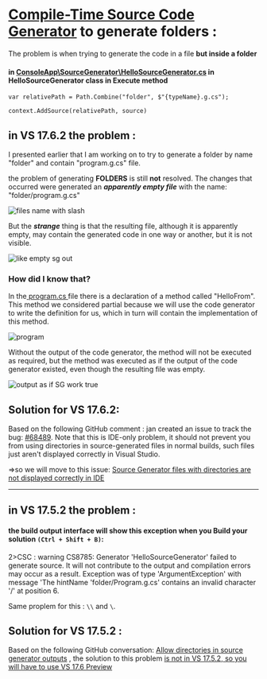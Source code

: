 # [Compile-Time Source Code Generator](https://learn.microsoft.com/en-us/dotnet/csharp/roslyn-sdk/source-generators-overview) to generate folders :
The problem is when trying to generate the code in a file **but inside a folder**

#### in [ConsoleApp\SourceGenerator\HelloSourceGenerator.cs](https://github.com/MoMakkawi/SourceGen/blob/master/SourceGenerator/HelloSourceGenerator.cs) in HelloSourceGenerator class in Execute method 
```
var relativePath = Path.Combine("folder", $"{typeName}.g.cs");

context.AddSource(relativePath, source)
```


## in VS 17.6.2 the problem :
I presented earlier that I am working on to try to generate a folder by name "folder" and contain "program.g.cs" file.

the problem of generating **FOLDERS** is still **not** resolved.
The changes that occurred were generated an **_apparently empty file_** with the name: "folder/program.g.cs"

![files name with slash](https://github.com/dotnet/roslyn/assets/94985793/97b65c1a-67b3-4828-8a69-6d1090c980c3)


But the _**strange**_ thing is that the resulting file, although it is apparently empty, may contain the generated code in one way or another, but it is not visible.

![like empty sg out ](https://github.com/dotnet/roslyn/assets/94985793/01dee113-fa68-46bd-a146-178605dae339)



### How did I know that?

In the[ program.cs ](https://github.com/MoMakkawi/SourceGen/blob/master/ConsoleApp/Program.cs) file there is a declaration of a method called "HelloFrom". This method we considered partial because we will use the code generator to write the definition for us, which in turn will contain the implementation of this method.

![program](https://github.com/dotnet/roslyn/assets/94985793/419d2957-8f4f-4238-9963-ab161634dcc2)


Without the output of the code generator, the method will not be executed as required,
but the method was executed as if the output of the code generator existed, 
even though the resulting file was empty.

![output as if SG work true](https://github.com/dotnet/roslyn/assets/94985793/0d84f3ee-4301-4aaa-897b-85b5221cefdc)

## Solution for VS 17.6.2:
Based on the following GitHub comment : jan created an issue to track the bug: [#68489](https://github.com/dotnet/roslyn/issues/68489). Note that this is IDE-only problem, it should not prevent you from using directories in source-generated files in normal builds, such files just aren't displayed correctly in Visual Studio.

  =>so we will move to this issue: [Source Generator files with directories are not displayed correctly in IDE](https://github.com/dotnet/roslyn/issues/68489)

___________________________________________________________________________________________________

## in VS 17.5.2 the problem :
#### the build output interface will show this exception when you Build your solution ```(Ctrl + Shift + B)```:

2>CSC : warning CS8785: Generator 'HelloSourceGenerator' failed to generate source. It will not contribute to the output and compilation errors may occur as a result. Exception was of type 'ArgumentException' with message 'The hintName 'folder/Program.g.cs' contains an invalid character '/' at position 6.

Same proplem for this : ```\\``` and ```\```.

## Solution for VS 17.5.2 :
Based on the following GitHub conversation: [Allow directories in source generator outputs](https://github.com/dotnet/roslyn/pull/66438?notification_referrer_id=NT_kwDOBaleQbM1MzQ4OTk1MTY1Ojk0OTg1Nzkz&notifications_query=is%3Adone#issuecomment-1477484123) ,
the solution to this problem [is not in VS 17.5.2, so you will have to use VS 17.6 Preview](https://github.com/dotnet/roslyn/pull/66438#issuecomment-1477484123)

